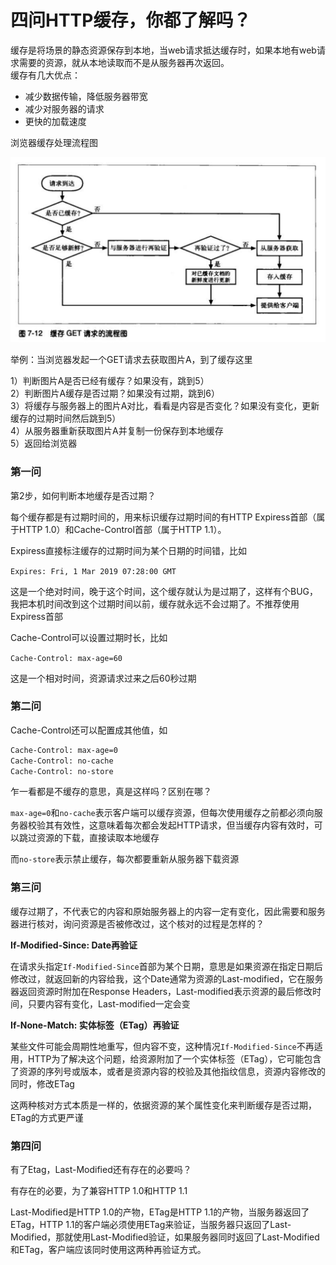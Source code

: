 # 四问HTTP缓存，你都了解吗？
缓存是将场景的静态资源保存到本地，当web请求抵达缓存时，如果本地有web请求需要的资源，就从本地读取而不是从服务器再次返回。  
缓存有几大优点：  
* 减少数据传输，降低服务器带宽
* 减少对服务器的请求
* 更快的加载速度

浏览器缓存处理流程图  

<img src="https://raw.githubusercontent.com/wangmeijian/images/master/erweimademimi/20200315140946.png" width="600" />

举例：当浏览器发起一个GET请求去获取图片A，到了缓存这里   

1）判断图片A是否已经有缓存？如果没有，跳到5）  
2）判断图片A缓存是否过期？如果没有过期，跳到6）  
3）将缓存与服务器上的图片A对比，看看是内容是否变化？如果没有变化，更新缓存的过期时间然后跳到5）   
4）从服务器重新获取图片A并复制一份保存到本地缓存   
5）返回给浏览器

### 第一问
第2步，如何判断本地缓存是否过期？   

每个缓存都是有过期时间的，用来标识缓存过期时间的有HTTP Expiress首部（属于HTTP 1.0）和Cache-Control首部（属于HTTP 1.1）。  

Expiress直接标注缓存的过期时间为某个日期的时间错，比如

```Expires: Fri, 1 Mar 2019 07:28:00 GMT```

这是一个绝对时间，晚于这个时间，这个缓存就认为是过期了，这样有个BUG，我把本机时间改到这个过期时间以前，缓存就永远不会过期了。不推荐使用Expiress首部

Cache-Control可以设置过期时长，比如

```Cache-Control: max-age=60```

这是一个相对时间，资源请求过来之后60秒过期

### 第二问
Cache-Control还可以配置成其他值，如  
```bash
Cache-Control: max-age=0
Cache-Control: no-cache
Cache-Control: no-store
```  
乍一看都是不缓存的意思，真是这样吗？区别在哪？

```max-age=0```和```no-cache```表示客户端可以缓存资源，但每次使用缓存之前都必须向服务器校验其有效性，这意味着每次都会发起HTTP请求，但当缓存内容有效时，可以跳过资源的下载，直接读取本地缓存  

而```no-store```表示禁止缓存，每次都要重新从服务器下载资源


### 第三问
缓存过期了，不代表它的内容和原始服务器上的内容一定有变化，因此需要和服务器进行核对，询问资源是否被修改过，这个核对的过程是怎样的？

**If-Modified-Since: Date再验证**

在请求头指定```If-Modified-Since```首部为某个日期，意思是如果资源在指定日期后修改过，就返回新的内容给我，这个Date通常为资源的Last-modified，它在服务器返回资源时附加在Response Headers，Last-modified表示资源的最后修改时间，只要内容有变化，Last-modified一定会变

**If-None-Match: 实体标签（ETag）再验证**

某些文件可能会周期性地重写，但内容不变，这种情况```If-Modified-Since```不再适用，HTTP为了解决这个问题，给资源附加了一个实体标签（ETag），它可能包含了资源的序列号或版本，或者是资源内容的校验及其他指纹信息，资源内容修改的同时，修改ETag  

这两种核对方式本质是一样的，依据资源的某个属性变化来判断缓存是否过期，ETag的方式更严谨  

### 第四问
有了Etag，Last-Modified还有存在的必要吗？

有存在的必要，为了兼容HTTP 1.0和HTTP 1.1  

Last-Modified是HTTP 1.0的产物，ETag是HTTP 1.1的产物，当服务器返回了ETag，HTTP 1.1的客户端必须使用ETag来验证，当服务器只返回了Last-Modified，那就使用Last-Modified验证，如果服务器同时返回了Last-Modified和ETag，客户端应该同时使用这两种再验证方式。  

